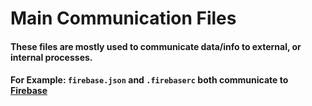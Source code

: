 # Main Communication Files

#### These files are mostly used to communicate data/info to external, or internal processes.
#### For Example: `firebase.json` and `.firebaserc` both communicate to [Firebase](https://firebase.google.com)
